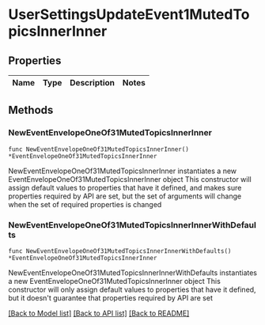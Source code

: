 # UserSettingsUpdateEvent1MutedTopicsInnerInner

## Properties

Name | Type | Description | Notes
------------ | ------------- | ------------- | -------------

## Methods

### NewEventEnvelopeOneOf31MutedTopicsInnerInner

`func NewEventEnvelopeOneOf31MutedTopicsInnerInner() *EventEnvelopeOneOf31MutedTopicsInnerInner`

NewEventEnvelopeOneOf31MutedTopicsInnerInner instantiates a new EventEnvelopeOneOf31MutedTopicsInnerInner object
This constructor will assign default values to properties that have it defined,
and makes sure properties required by API are set, but the set of arguments
will change when the set of required properties is changed

### NewEventEnvelopeOneOf31MutedTopicsInnerInnerWithDefaults

`func NewEventEnvelopeOneOf31MutedTopicsInnerInnerWithDefaults() *EventEnvelopeOneOf31MutedTopicsInnerInner`

NewEventEnvelopeOneOf31MutedTopicsInnerInnerWithDefaults instantiates a new EventEnvelopeOneOf31MutedTopicsInnerInner object
This constructor will only assign default values to properties that have it defined,
but it doesn't guarantee that properties required by API are set


[[Back to Model list]](../README.md#documentation-for-models) [[Back to API list]](../README.md#documentation-for-api-endpoints) [[Back to README]](../README.md)



